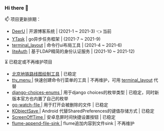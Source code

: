 
### Hi there 👋

📫 项目更新排期：  

* [DeerU](https://github.com/gojuukaze/DeerU) | 开源博客系统 | (2021-1 ~ 2021-3)   👈 当前
* [YTask](https://github.com/gojuukaze/YTask) | go异步任务框架 | (2021-7 ~ 2021-9) 
* [terminal_layout](https://github.com/gojuukaze/terminal_layout) | 命令行ui布局工具 | (2021-4 ~ 2021-6)
* [liteAuth](https://github.com/gojuukaze/liteAuth) | 基于LDAP精简的身份认证服务 | (2021-10 ~ 2021-12)

⏳ 已稳定或不再维护项目
* [北京地铁路线图绘制工具](https://github.com/gojuukaze/BJSubwayPen) | 已稳定
* [tty_menu ](https://github.com/gojuukaze/tty_menu) | 快速创建命令行菜单的工具 | 不再维护，可用 [terminal_layout](https://github.com/gojuukaze/terminal_layout) 代替
* [django-choices-enums ](https://github.com/gojuukaze/django-choices-enums) | 用于django choices的枚举类型 | 已稳定，同时新版本官方也内置了自己的枚举
* [go-watch-file ](https://github.com/gojuukaze/go-watch-file) | 用于打开会被删除的文件 | 已稳定
* [KObjectSave ](https://github.com/gojuukaze/KObjectSave) | Android 代替SharedPreferences的键值存储方式 | 已稳定
* [ScreenOffTime ](https://github.com/gojuukaze/ScreenOffTime) | 安卓息屏时间快捷设置按钮 | 已稳定
* [flume-append-file-sink ](https://github.com/gojuukaze/flume-append-file-sink) | flume追加内容到文件sink | 不再维护

<!--
**gojuukaze/gojuukaze** is a ✨ _special_ ✨ repository because its `README.md` (this file) appears on your GitHub profile.

Here are some ideas to get you started:

- 🔭 I’m currently working on ...
- 🌱 I’m currently learning ...
- 👯 I’m looking to collaborate on ...
- 🤔 I’m looking for help with ...
- 💬 Ask me about ...
- 📫 How to reach me: ...
- 😄 Pronouns: ...
- ⚡ Fun fact: ...
-->
